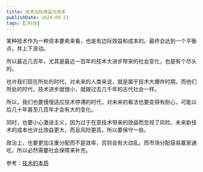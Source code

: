 ```yaml
---
title: 技术边际效益与成本
publishDate: 2024-08-21
tags: [🔭科技]
---
```


某种技术作为一种资本要素来看，也是有边际效益和成本的。最终会达到一个平衡点，并上下波动。

所以最近几百年，尤其是最近一百年的技术大进步带来的社会变化，也是有个尽头的。

也许我们现在所处的时代，对未来的人类来说，就是属于技术大爆炸时期。而他们所处的时代，技术进步就很小，就跟过去几千年的古代社会一样。

所以，我们也要慢慢适应技术停滞的时代，对未来的看法也要变得有耐心，可能以后几十年甚至几百年才会有大的变化。

同时，也要小心激进主义，因为过于在意技术带来的效益而忽视了风险。未来新技术的成本也许比效益更大，而且风险更高，所以要保守一些。

政治上，也要更加注重分配而不是效率，否则会有大动乱。而市场分配容易赢家通吃，所以必然需要社会保障来补充。

参考：[技术的本质](/lab/20240816-nature-of-technology)
